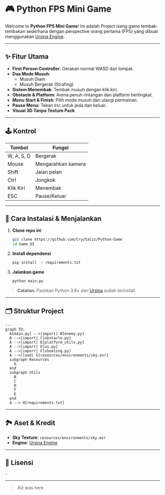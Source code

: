 # 🎮 Python FPS Mini Game

Welcome to **Python FPS Mini Game**! Ini adalah Project iseng game tembak-tembakan sederhana dengan perspective orang pertama (FPS) yang dibuat menggunakan [Ursina Engine](https://www.ursinaengine.org/).

---

## ✨ Fitur Utama
- **First Person Controller**: Gerakan normal WASD dan lompat.
- **Dua Mode Musuh**:
  - Musuh Diam
  - Musuh Bergerak (Strafing)
- **Sistem Menembak**: Tembak musuh dengan klik kiri.
- **Obstacle & Platform**: Arena penuh rintangan dan platform bertingkat.
- **Menu Start & Finish**: Pilih mode musuh dan ulangi permainan.
- **Pause Menu**: Tekan `ESC` untuk jeda dan keluar.
- **Visual 3D Tanpa Texture Pack**

---

## 🕹️ Kontrol
| Tombol         | Fungsi                |
| -------------- | --------------------- |
| W, A, S, D     | Bergerak              |
| Mouse          | Mengarahkan kamera    |
| Shift          | Jalan pelan           |
| Ctrl           | Jongkok               |
| Klik Kiri      | Menembak              |
| ESC            | Pause/Keluar          |

---

## 🚀 Cara Instalasi & Menjalankan
1. **Clone repo ini**
   ```bash
   git clone https://github.com/Cryztalzz/Python-Game
   cd Game_UI
   ```
2. **Install dependensi**
   ```bash
   pip install -r requirements.txt
   ```
3. **Jalankan game**
   ```bash
   python main.py
   ```

> **Catatan:** Pastikan Python 3.8+ dan [Ursina](https://www.ursinaengine.org/) sudah terinstall.

---

## 🗂️ Struktur Project
```mermaid
---
graph TD;
  A[main.py] -->|import| B[enemy.py]
  A -->|import| C[obstacle.py]
  A -->|import| D[platform_utils.py]
  A -->|import| E[ui.py]
  A -->|import| F[shooting.py]
  A -->|load| G[resources/environments/sky.exr]
  subgraph Resources
    G
  end
  subgraph Utils
    B
    C
    D
    F
    E
  end
  A --> H[requirements.txt]
```

---

## 🏞️ Aset & Kredit
- **Sky Texture**: `resources/environments/sky.exr`
- **Engine**: [Ursina Engine](https://www.ursinaengine.org/)

---

## 📄 Lisensi
    -

---

> Alz was here